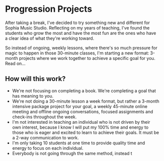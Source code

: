 # Progression Projects
After taking a break, I've decided to try something new and different for Sophia Music Studio. Reflecting on my years of teaching, I've found the students who grow the most and have the most fun are the ones who have a clear idea of what they're working toward.

So instead of ongoing, weekly lessons, where there's so much pressure for magic to happen in those 30-minute classes, I'm starting a new format: 3-month projects where we work together to achieve a specific goal for you. Read on…

## How will this work?

 - We're not focusing on completing a book. We're completing a goal that has meaning to you.
 - We're not doing a 30-minute lesson a week format, but rather a 3-month intensive package project for your goal, a weekly 45-minute online meeting and offline ongoing conversations, focused assignments and check-ins throughout the week. 
 - I'm not interested in teaching an individual who is not driven by their own interest, because I know I will put my 100% time and energy to those who is eager and excited to learn to achieve their goals. It must be a 2-way communication to work. 
 - I'm only taking 10 students at one time to provide quality time and energy to focus on each individual.
 - Everybody is not going through the same method, instead t


<!--stackedit_data:
eyJoaXN0b3J5IjpbMTQ0NjIxMzc5OCwtODgzMzM0MDE2LC0yMD
g4NzQ2NjEyXX0=
-->